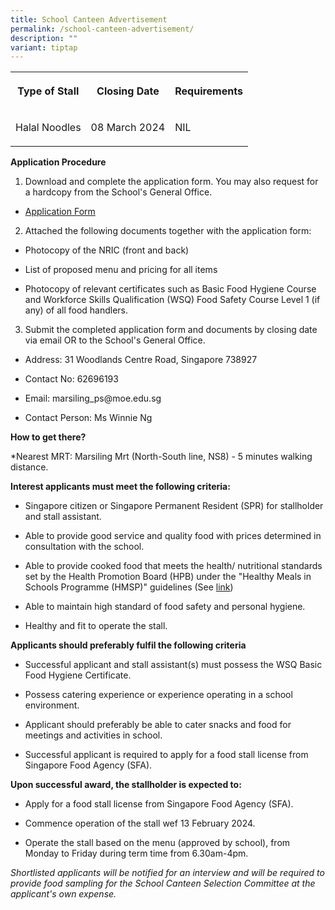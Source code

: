 ```yaml
---
title: School Canteen Advertisement
permalink: /school-canteen-advertisement/
description: ""
variant: tiptap
---
```

<table><tbody><tr><th rowspan="1" colspan="1"><p>Type of Stall</p></th><th rowspan="1" colspan="1"><p>Closing Date</p></th><th rowspan="1" colspan="1"><p>Requirements</p></th></tr><tr><td rowspan="1" colspan="1"><p>Halal Noodles</p></td><td rowspan="1" colspan="1"><p>08 March 2024</p></td><td rowspan="1" colspan="1"><p>NIL</p></td></tr></tbody></table><p><strong>Application Procedure</strong></p><ol data-tight="true" class="tight"><li><p>Download and complete the application form. You may also request for a hardcopy from the School's General Office.</p></li></ol><ul data-tight="true" class="tight"><li><p><a href="/files/Application_Form_for_canteen.pdf" rel="noopener noreferrer nofollow" target="_blank">Application Form</a></p></li></ul><ol start="2" data-tight="true" class="tight"><li><p>Attached the following documents together with the application form:</p></li></ol><ul data-tight="true" class="tight"><li><p>Photocopy of the NRIC (front and back)</p></li><li><p>List of proposed menu and pricing for all items</p></li><li><p>Photocopy of relevant certificates such as Basic Food Hygiene Course and Workforce Skills Qualification (WSQ) Food Safety Course Level 1 (if any) of all food handlers.</p></li></ul><ol start="3" data-tight="true" class="tight"><li><p>Submit the completed application form and documents by closing date via email OR to the School's General Office.</p></li></ol><ul data-tight="true" class="tight"><li><p>Address: 31 Woodlands Centre Road, Singapore 738927</p></li><li><p>Contact No: 62696193</p></li><li><p>Email: marsiling_ps@moe.edu.sg</p></li><li><p>Contact Person: Ms Winnie Ng</p></li></ul><p><strong>How to get there?</strong></p><p>*Nearest MRT: Marsiling Mrt (North-South line, NS8) - 5 minutes walking distance.</p><p><strong>Interest applicants must meet the following criteria:</strong></p><ul data-tight="true" class="tight"><li><p>Singapore citizen or Singapore Permanent Resident (SPR) for stallholder and stall assistant.</p></li><li><p>Able to provide good service and quality food with prices determined in consultation with the school.</p></li><li><p>Able to provide cooked food that meets the health/ nutritional standards set by the Health Promotion Board (HPB) under the "Healthy Meals in Schools Programme (HMSP)" guidelines (See <a href="https://www.hpb.gov.sg/schools/school-programmes/healthy-meals-in-schools-programme" rel="noopener noreferrer nofollow" target="_blank">link</a>)</p></li><li><p>Able to maintain high standard of food safety and personal hygiene.</p></li><li><p>Healthy and fit to operate the stall.</p></li></ul><p><strong>Applicants should preferably fulfil the following criteria</strong></p><ul data-tight="true" class="tight"><li><p>Successful applicant and stall assistant(s) must possess the WSQ Basic Food Hygiene Certificate.</p></li><li><p>Possess catering experience or experience operating in a school environment.</p></li><li><p>Applicant should preferably be able to cater snacks and food for meetings and activities in school.</p></li><li><p>Successful applicant is required to apply for a food stall license from Singapore Food Agency (SFA).</p></li></ul><p><strong>Upon successful award, the stallholder is expected to:</strong></p><ul data-tight="true" class="tight"><li><p>Apply for a food stall license from Singapore Food Agency (SFA).</p></li><li><p>Commence operation of the stall wef 13 February 2024.</p></li><li><p>Operate the stall based on the menu (approved by school), from Monday to Friday during term time from 6.30am-4pm.</p></li></ul><p><em>Shortlisted applicants will be notified for an interview and will be required to provide food sampling for the School Canteen Selection Committee at the applicant's own expense.</em></p>
